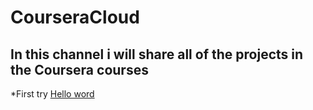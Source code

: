 # CourseraCloud

## In this channel i will share all of the projects in the Coursera courses

*First try [Hello word](Copia_de_Reto_M3.ipynb)

